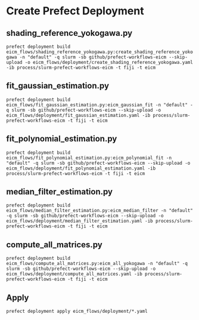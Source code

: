 # Create Prefect Deployment

## shading_reference_yokogawa.py
`prefect deployment build eicm_flows/shading_reference_yokogawa.py:create_shading_reference_yokogawa -n "default" -q slurm -sb github/prefect-workflows-eicm --skip-upload -o eicm_flows/deployment/create_shading_reference_yokogawa.yaml -ib process/slurm-prefect-workflows-eicm -t fiji -t eicm
`
## fit_gaussian_estimation.py
`prefect deployment build eicm_flows/fit_gaussian_estimation.py:eicm_gaussian_fit -n "default" -q slurm -sb github/prefect-workflows-eicm --skip-upload -o eicm_flows/deployment/fit_gaussian_estimation.yaml -ib process/slurm-prefect-workflows-eicm -t fiji -t eicm`

## fit_polynomial_estimation.py
`prefect deployment build eicm_flows/fit_polynomial_estimation.py:eicm_polynomial_fit -n "default" -q slurm -sb github/prefect-workflows-eicm --skip-upload -o eicm_flows/deployment/fit_polynomial_estimation.yaml -ib process/slurm-prefect-workflows-eicm -t fiji -t eicm`

## median_filter_estimation.py
`prefect deployment build eicm_flows/median_filter_estimation.py:eicm_median_filter -n "default" -q slurm -sb github/prefect-workflows-eicm --skip-upload -o eicm_flows/deployment/median_filter_estimation.yaml -ib process/slurm-prefect-workflows-eicm -t fiji -t eicm`

## compute_all_matrices.py
`prefect deployment build eicm_flows/compute_all_matrices.py:eicm_all_yokogawa -n "default" -q slurm -sb github/prefect-workflows-eicm --skip-upload -o eicm_flows/deployment/compute_all_matrices.yaml -ib process/slurm-prefect-workflows-eicm -t fiji -t eicm`

## Apply
`prefect deployment apply eicm_flows/deployment/*.yaml`